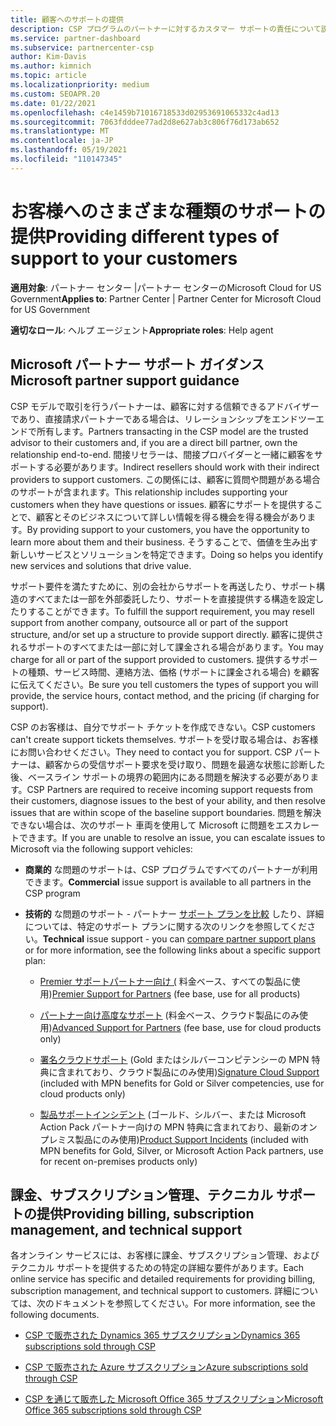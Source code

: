 ```yaml
---
title: 顧客へのサポートの提供
description: CSP プログラムのパートナーに対するカスタマー サポートの責任について説明します。 課金、サブスクリプション管理、技術的な問題のサポートについて説明します。
ms.service: partner-dashboard
ms.subservice: partnercenter-csp
author: Kim-Davis
ms.author: kimnich
ms.topic: article
ms.localizationpriority: medium
ms.custom: SEOAPR.20
ms.date: 01/22/2021
ms.openlocfilehash: c4e1459b71016718533d02953691065332c4ad13
ms.sourcegitcommit: 7063fdddee77ad2d8e627ab3c806f76d173ab652
ms.translationtype: MT
ms.contentlocale: ja-JP
ms.lasthandoff: 05/19/2021
ms.locfileid: "110147345"
---
```

# <a name="providing-different-types-of-support-to-your-customers"></a><span data-ttu-id="7c608-104">お客様へのさまざまな種類のサポートの提供</span><span class="sxs-lookup"><span data-stu-id="7c608-104">Providing different types of support to your customers</span></span>

<span data-ttu-id="7c608-105">**適用対象**: パートナー センター |パートナー センターのMicrosoft Cloud for US Government</span><span class="sxs-lookup"><span data-stu-id="7c608-105">**Applies to**: Partner Center | Partner Center for Microsoft Cloud for US Government</span></span>

<span data-ttu-id="7c608-106">**適切なロール**: ヘルプ エージェント</span><span class="sxs-lookup"><span data-stu-id="7c608-106">**Appropriate roles**: Help agent</span></span>

## <a name="microsoft-partner-support-guidance"></a><span data-ttu-id="7c608-107">Microsoft パートナー サポート ガイダンス</span><span class="sxs-lookup"><span data-stu-id="7c608-107">Microsoft partner support guidance</span></span>

<span data-ttu-id="7c608-108">CSP モデルで取引を行うパートナーは、顧客に対する信頼できるアドバイザーであり、直接請求パートナーである場合は、リレーションシップをエンドツーエンドで所有します。</span><span class="sxs-lookup"><span data-stu-id="7c608-108">Partners transacting in the CSP model are the trusted advisor to their customers and, if you are a direct bill partner, own the relationship end-to-end.</span></span> <span data-ttu-id="7c608-109">間接リセラーは、間接プロバイダーと一緒に顧客をサポートする必要があります。</span><span class="sxs-lookup"><span data-stu-id="7c608-109">Indirect resellers should work with their indirect providers to support customers.</span></span> <span data-ttu-id="7c608-110">この関係には、顧客に質問や問題がある場合のサポートが含まれます。</span><span class="sxs-lookup"><span data-stu-id="7c608-110">This relationship includes supporting your customers when they have questions or issues.</span></span> <span data-ttu-id="7c608-111">顧客にサポートを提供することで、顧客とそのビジネスについて詳しい情報を得る機会を得る機会があります。</span><span class="sxs-lookup"><span data-stu-id="7c608-111">By providing support to your customers, you have the opportunity to learn more about them and their business.</span></span> <span data-ttu-id="7c608-112">そうすることで、価値を生み出す新しいサービスとソリューションを特定できます。</span><span class="sxs-lookup"><span data-stu-id="7c608-112">Doing so helps you identify new services and solutions that drive value.</span></span>

<span data-ttu-id="7c608-113">サポート要件を満たすために、別の会社からサポートを再送したり、サポート構造のすべてまたは一部を外部委託したり、サポートを直接提供する構造を設定したりすることができます。</span><span class="sxs-lookup"><span data-stu-id="7c608-113">To fulfill the support requirement, you may resell support from another company, outsource all or part of the support structure, and/or set up a structure to provide support directly.</span></span> <span data-ttu-id="7c608-114">顧客に提供されるサポートのすべてまたは一部に対して課金される場合があります。</span><span class="sxs-lookup"><span data-stu-id="7c608-114">You may charge for all or part of the support provided to customers.</span></span> <span data-ttu-id="7c608-115">提供するサポートの種類、サービス時間、連絡方法、価格 (サポートに課金される場合) を顧客に伝えてください。</span><span class="sxs-lookup"><span data-stu-id="7c608-115">Be sure you tell customers the types of support you will provide, the service hours, contact method, and the pricing (if charging for support).</span></span>

<span data-ttu-id="7c608-116">CSP のお客様は、自分でサポート チケットを作成できない。</span><span class="sxs-lookup"><span data-stu-id="7c608-116">CSP customers can't create support tickets themselves.</span></span> <span data-ttu-id="7c608-117">サポートを受け取る場合は、お客様にお問い合わせください。</span><span class="sxs-lookup"><span data-stu-id="7c608-117">They need to contact you for support.</span></span> <span data-ttu-id="7c608-118">CSP パートナーは、顧客からの受信サポート要求を受け取り、問題を最適な状態に診断した後、ベースライン サポートの境界の範囲内にある問題を解決する必要があります。</span><span class="sxs-lookup"><span data-stu-id="7c608-118">CSP Partners are required to receive incoming support requests from their customers, diagnose issues to the best of your ability, and then resolve issues that are within scope of the baseline support boundaries.</span></span> <span data-ttu-id="7c608-119">問題を解決できない場合は、次のサポート 車両を使用して Microsoft に問題をエスカレートできます。</span><span class="sxs-lookup"><span data-stu-id="7c608-119">If you are unable to resolve an issue, you can escalate issues to Microsoft via the following support vehicles:</span></span>

- <span data-ttu-id="7c608-120">**商業的** な問題のサポートは、CSP プログラムですべてのパートナーが利用できます。</span><span class="sxs-lookup"><span data-stu-id="7c608-120">**Commercial** issue support is available to all partners in the CSP program</span></span>

- <span data-ttu-id="7c608-121">**技術的** な問題のサポート - パートナー [サポート プランを比較](https://partner.microsoft.com/support/partnersupport) したり、詳細については、特定のサポート プランに関する次のリンクを参照してください。</span><span class="sxs-lookup"><span data-stu-id="7c608-121">**Technical** issue support - you can [compare partner support plans](https://partner.microsoft.com/support/partnersupport) or for more information, see the following links  about a specific support plan:</span></span>

  - <span data-ttu-id="7c608-122">[Premier サポートパートナー向け (](https://partner.microsoft.com/support/microsoft-services-premier-support) 料金ベース、すべての製品に使用)</span><span class="sxs-lookup"><span data-stu-id="7c608-122">[Premier Support for Partners](https://partner.microsoft.com/support/microsoft-services-premier-support) (fee base, use for all products)</span></span>

  - <span data-ttu-id="7c608-123">[パートナー向け高度なサポート](https://partner.microsoft.com/support/advanced-cloud-support) (料金ベース、クラウド製品にのみ使用)</span><span class="sxs-lookup"><span data-stu-id="7c608-123">[Advanced Support for Partners](https://partner.microsoft.com/support/advanced-cloud-support) (fee base, use for cloud products only)</span></span>

  - <span data-ttu-id="7c608-124">[署名クラウドサポート](manage-your-partner-network-benefits.md) (Gold またはシルバーコンピテンシーの MPN 特典に含まれており、クラウド製品にのみ使用)</span><span class="sxs-lookup"><span data-stu-id="7c608-124">[Signature Cloud Support](manage-your-partner-network-benefits.md) (included with MPN benefits for Gold or Silver competencies, use for cloud products only)</span></span>

  - <span data-ttu-id="7c608-125">[製品サポートインシデント](manage-your-partner-network-benefits.md) (ゴールド、シルバー、または Microsoft Action Pack パートナー向けの MPN 特典に含まれており、最新のオンプレミス製品にのみ使用)</span><span class="sxs-lookup"><span data-stu-id="7c608-125">[Product Support Incidents](manage-your-partner-network-benefits.md) (included with MPN benefits for Gold, Silver, or Microsoft Action Pack partners, use for recent on-premises products only)</span></span>

## <a name="providing-billing-subscription-management-and-technical-support"></a><span data-ttu-id="7c608-126">課金、サブスクリプション管理、テクニカル サポートの提供</span><span class="sxs-lookup"><span data-stu-id="7c608-126">Providing billing, subscription management, and technical support</span></span> 

<span data-ttu-id="7c608-127">各オンライン サービスには、お客様に課金、サブスクリプション管理、およびテクニカル サポートを提供するための特定の詳細な要件があります。</span><span class="sxs-lookup"><span data-stu-id="7c608-127">Each online service has specific and detailed requirements for providing billing, subscription management, and technical support to customers.</span></span> <span data-ttu-id="7c608-128">詳細については、次のドキュメントを参照してください。</span><span class="sxs-lookup"><span data-stu-id="7c608-128">For more information, see the following documents.</span></span>

- [<span data-ttu-id="7c608-129">CSP で販売された Dynamics 365 サブスクリプション</span><span class="sxs-lookup"><span data-stu-id="7c608-129">Dynamics 365 subscriptions sold through CSP</span></span>](https://www.microsoftpartnercommunity.com/t5/CSP/Microsoft-Partner-Support-Guidance/m-p/5262#M30)

- [<span data-ttu-id="7c608-130">CSP で販売された Azure サブスクリプション</span><span class="sxs-lookup"><span data-stu-id="7c608-130">Azure subscriptions sold through CSP</span></span>](https://www.microsoftpartnercommunity.com/t5/CSP/Microsoft-Partner-Support-Guidance/m-p/5263#M31)

- [<span data-ttu-id="7c608-131">CSP を通じて販売した Microsoft Office 365 サブスクリプション</span><span class="sxs-lookup"><span data-stu-id="7c608-131">Microsoft Office 365 subscriptions sold through CSP</span></span>](https://www.microsoftpartnercommunity.com/t5/CSP/Microsoft-Partner-Support-Guidance/m-p/5264#M32)
